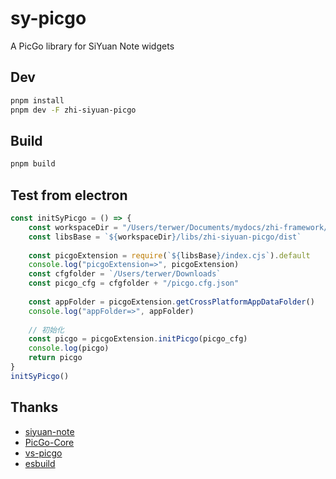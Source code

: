 # sy-picgo

A PicGo library for SiYuan Note widgets

## Dev

```bash
pnpm install
pnpm dev -F zhi-siyuan-picgo
```

## Build

```bash
pnpm build
```

## Test from electron

```ts
const initSyPicgo = () => {
    const workspaceDir = "/Users/terwer/Documents/mydocs/zhi-framework/zhi"
    const libsBase = `${workspaceDir}/libs/zhi-siyuan-picgo/dist`
    
    const picgoExtension = require(`${libsBase}/index.cjs`).default
    console.log("picgoExtension=>", picgoExtension)
    const cfgfolder = `/Users/terwer/Downloads`
    const picgo_cfg = cfgfolder + "/picgo.cfg.json"
    
    const appFolder = picgoExtension.getCrossPlatformAppDataFolder()
    console.log("appFolder=>", appFolder)
    
    // 初始化
    const picgo = picgoExtension.initPicgo(picgo_cfg)
    console.log(picgo)
    return picgo
}
initSyPicgo()
```

## Thanks

- [siyuan-note](https://github.com/siyuan-note/siyuan)
- [PicGo-Core](https://github.com/PicGo/PicGo-Core)
- [vs-picgo](https://github.com/PicGo/vs-picgo)
- [esbuild](https://github.com/evanw/esbuild)
